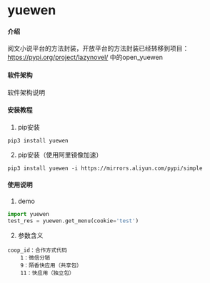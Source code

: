 # yuewen

#### 介绍
阅文小说平台的方法封装，开放平台的方法封装已经转移到项目：https://pypi.org/project/lazynovel/ 中的open_yuewen

#### 软件架构
软件架构说明


#### 安装教程

1.  pip安装
```shell script
pip3 install yuewen
```
2.  pip安装（使用阿里镜像加速）
```shell script
pip3 install yuewen -i https://mirrors.aliyun.com/pypi/simple
```

#### 使用说明

1.  demo
```python
import yuewen
test_res = yuewen.get_menu(cookie='test')
```

2. 参数含义
```text
coop_id：合作方式代码
    1：微信分销
    9：陌香快应用（共享包）
    11：快应用（独立包）

```

